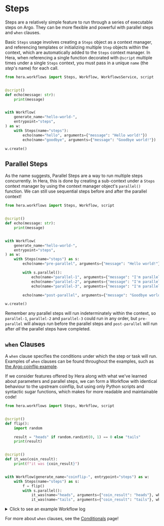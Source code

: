 # Steps

Steps are a relatively simple feature to run through a series of executable steps on Argo. They can be more flexible and
powerful with parallel steps and `when` clauses.

Basic `Steps` usage involves creating a `Steps` object as a context manager, and referencing templates or initializing
multiple `Step` objects within the context, which are automatically added to the `Steps` context manager. In Hera, when
referencing a single function decorated with `@script` multiple times under a single `Steps` context, you must pass in a
unique `name` (the *step*'s name) for each call.

```py
from hera.workflows import Steps, Workflow, WorkflowsService, script


@script()
def echo(message: str):
    print(message)


with Workflow(
    generate_name="hello-world-",
    entrypoint="steps",
) as w:
    with Steps(name="steps"):
        echo(name="hello", arguments={"message": "Hello world!"})
        echo(name="goodbye", arguments={"message": "Goodbye world!"})

w.create()
```

## Parallel Steps

As the name suggests, Parallel Steps are a way to run multiple steps concurrently. In Hera, this is done by creating a
sub-context under a `Steps` context manager by using the context manager object's `parallel()` function. We can still
use sequential steps before and after the parallel context!

```py
from hera.workflows import Steps, Workflow, script


@script()
def echo(message: str):
    print(message)


with Workflow(
    generate_name="hello-world-",
    entrypoint="steps",
) as w:
    with Steps(name="steps") as s:
        echo(name="pre-parallel", arguments={"message": "Hello world!"})

        with s.parallel():
            echo(name="parallel-1", arguments={"message": "I'm parallel-1!"})
            echo(name="parallel-2", arguments={"message": "I'm parallel-2!"})
            echo(name="parallel-3", arguments={"message": "I'm parallel-3!"})

        echo(name="post-parallel", arguments={"message": "Goodbye world!"})

w.create()
```

Remember any parallel steps will run indeterminately within the context, so `parallel-1`, `parallel-2` and `parallel-3`
could run in any order, but `pre-parallel` will always run before the parallel steps and `post-parallel` will run after
*all* the parallel steps have completed.

## `when` Clauses

A `when` clause specifies the conditions under which the step or task will run. Examples of `when` clauses can be found
throughout the examples, such as [the Argo coinflip example](../examples/workflows/upstream/coinflip.md).

If we consider features offered by Hera along with what we've learned about parameters and parallel steps, we
can form a Workflow with identical behaviour to the upstream coinflip, but using only Python scripts and syntactic sugar
functions, which makes for more readable and maintainable code!


```py
from hera.workflows import Steps, Workflow, script


@script()
def flip():
    import random

    result = "heads" if random.randint(0, 1) == 0 else "tails"
    print(result)


@script()
def it_was(coin_result):
    print(f"it was {coin_result}")


with Workflow(generate_name="coinflip-", entrypoint="steps") as w:
    with Steps(name="steps") as s:
        f = flip()
        with s.parallel():
            it_was(name="heads", arguments={"coin_result": "heads"}, when=f'{f.result} == "heads"')
            it_was(name="tails", arguments={"coin_result": "tails"}, when=f'{f.result} == "tails"')
```

<details><summary>Click to see an example Workflow log</summary>

```console
coinflip-gfrws-flip-1899249874: heads
coinflip-gfrws-it-was-2809981541: it was heads
```

</details>

For more about `when` clauses, see the [Conditionals](conditionals.md) page!
